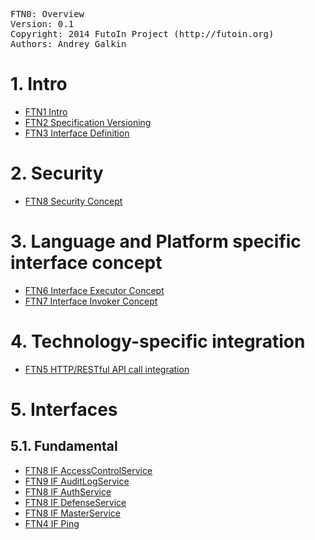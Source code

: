 <pre>
FTN0: Overview
Version: 0.1
Copyright: 2014 FutoIn Project (http://futoin.org)
Authors: Andrey Galkin
</pre>


# 1. Intro
* [FTN1 Intro](./ftn1\_intro.md)
* [FTN2 Specification Versioning](./ftn2\_spec\_versioning.md)
* [FTN3 Interface Definition](./ftn3\_iface\_definition.md)

# 2. Security
* [FTN8 Security Concept](./ftn8\_security\_concept.md)


# 3. Language and Platform specific interface concept
* [FTN6 Interface Executor Concept](./ftn6\_iface\_executor\_concept.md)
* [FTN7 Interface Invoker Concept](./ftn7\_iface\_invoker\_concept.md)

# 4. Technology-specific integration
* [FTN5 HTTP/RESTful API call integration](./ftn5\_iface\_http\_integration.md)

# 5. Interfaces
## 5.1. Fundamental
* [FTN8 IF AccessControlService](./ftn8\_security\_concept.md)
* [FTN9 IF AuditLogService](./ftn9\_if\_auditlog.md)
* [FTN8 IF AuthService](./ftn8\_security\_concept.md)
* [FTN8 IF DefenseService](./ftn8\_security\_concept.md)
* [FTN8 IF MasterService](./ftn8\_security\_concept.md)
* [FTN4 IF Ping](./ftn4\_if\_ping.md)

